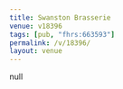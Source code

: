 ```yaml
---
title: Swanston Brasserie
venue: v18396
tags: [pub, "fhrs:663593"]
permalink: /v/18396/
layout: venue
---
```

null